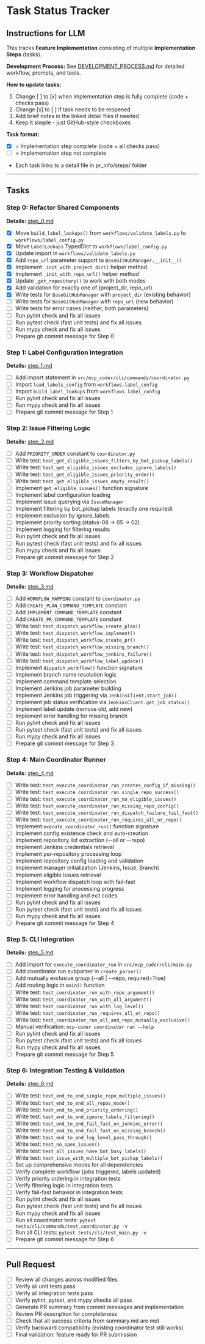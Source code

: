 # Task Status Tracker

## Instructions for LLM

This tracks **Feature Implementation** consisting of multiple **Implementation Steps** (tasks).

**Development Process:** See [DEVELOPMENT_PROCESS.md](./DEVELOPMENT_PROCESS.md) for detailed workflow, prompts, and tools.

**How to update tasks:**

1. Change [ ] to [x] when implementation step is fully complete (code + checks pass)
2. Change [x] to [ ] if task needs to be reopened
3. Add brief notes in the linked detail files if needed
4. Keep it simple - just GitHub-style checkboxes

**Task format:**

- [x] = Implementation step complete (code + all checks pass)
- [ ] = Implementation step not complete
- Each task links to a detail file in pr_info/steps/ folder

---

## Tasks

### Step 0: Refactor Shared Components
**Details:** [step_0.md](steps/step_0.md)

- [x] Move `build_label_lookups()` from `workflows/validate_labels.py` to `workflows/label_config.py`
- [x] Move `LabelLookups` TypedDict to `workflows/label_config.py`
- [x] Update import in `workflows/validate_labels.py`
- [x] Add `repo_url` parameter support to `BaseGitHubManager.__init__()`
- [x] Implement `_init_with_project_dir()` helper method
- [x] Implement `_init_with_repo_url()` helper method
- [x] Update `_get_repository()` to work with both modes
- [x] Add validation for exactly one of (project_dir, repo_url)
- [x] Write tests for `BaseGitHubManager` with `project_dir` (existing behavior)
- [ ] Write tests for `BaseGitHubManager` with `repo_url` (new behavior)
- [ ] Write tests for error cases (neither, both parameters)
- [ ] Run pylint check and fix all issues
- [ ] Run pytest check (fast unit tests) and fix all issues
- [ ] Run mypy check and fix all issues
- [ ] Prepare git commit message for Step 0

### Step 1: Label Configuration Integration
**Details:** [step_1.md](steps/step_1.md)

- [ ] Add import statement in `src/mcp_coder/cli/commands/coordinator.py`
- [ ] Import `load_labels_config` from `workflows.label_config`
- [ ] Import `build_label_lookups` from `workflows.label_config`
- [ ] Run pylint check and fix all issues
- [ ] Run mypy check and fix all issues
- [ ] Prepare git commit message for Step 1

### Step 2: Issue Filtering Logic
**Details:** [step_2.md](steps/step_2.md)

- [ ] Add `PRIORITY_ORDER` constant to `coordinator.py`
- [ ] Write test: `test_get_eligible_issues_filters_by_bot_pickup_labels()`
- [ ] Write test: `test_get_eligible_issues_excludes_ignore_labels()`
- [ ] Write test: `test_get_eligible_issues_priority_order()`
- [ ] Write test: `test_get_eligible_issues_empty_result()`
- [ ] Implement `get_eligible_issues()` function signature
- [ ] Implement label configuration loading
- [ ] Implement issue querying via `IssueManager`
- [ ] Implement filtering by bot_pickup labels (exactly one required)
- [ ] Implement exclusion by ignore_labels
- [ ] Implement priority sorting (status-08 → 05 → 02)
- [ ] Implement logging for filtering results
- [ ] Run pylint check and fix all issues
- [ ] Run pytest check (fast unit tests) and fix all issues
- [ ] Run mypy check and fix all issues
- [ ] Prepare git commit message for Step 2

### Step 3: Workflow Dispatcher
**Details:** [step_3.md](steps/step_3.md)

- [ ] Add `WORKFLOW_MAPPING` constant to `coordinator.py`
- [ ] Add `CREATE_PLAN_COMMAND_TEMPLATE` constant
- [ ] Add `IMPLEMENT_COMMAND_TEMPLATE` constant
- [ ] Add `CREATE_PR_COMMAND_TEMPLATE` constant
- [ ] Write test: `test_dispatch_workflow_create_plan()`
- [ ] Write test: `test_dispatch_workflow_implement()`
- [ ] Write test: `test_dispatch_workflow_create_pr()`
- [ ] Write test: `test_dispatch_workflow_missing_branch()`
- [ ] Write test: `test_dispatch_workflow_jenkins_failure()`
- [ ] Write test: `test_dispatch_workflow_label_update()`
- [ ] Implement `dispatch_workflow()` function signature
- [ ] Implement branch name resolution logic
- [ ] Implement command template selection
- [ ] Implement Jenkins job parameter building
- [ ] Implement Jenkins job triggering via `JenkinsClient.start_job()`
- [ ] Implement job status verification via `JenkinsClient.get_job_status()`
- [ ] Implement label update (remove old, add new)
- [ ] Implement error handling for missing branch
- [ ] Run pylint check and fix all issues
- [ ] Run pytest check (fast unit tests) and fix all issues
- [ ] Run mypy check and fix all issues
- [ ] Prepare git commit message for Step 3

### Step 4: Main Coordinator Runner
**Details:** [step_4.md](steps/step_4.md)

- [ ] Write test: `test_execute_coordinator_run_creates_config_if_missing()`
- [ ] Write test: `test_execute_coordinator_run_single_repo_success()`
- [ ] Write test: `test_execute_coordinator_run_no_eligible_issues()`
- [ ] Write test: `test_execute_coordinator_run_missing_repo_config()`
- [ ] Write test: `test_execute_coordinator_run_dispatch_failure_fail_fast()`
- [ ] Write test: `test_execute_coordinator_run_requires_all_or_repo()`
- [ ] Implement `execute_coordinator_run()` function signature
- [ ] Implement config existence check and auto-creation
- [ ] Implement repository list extraction (--all or --repo)
- [ ] Implement Jenkins credentials retrieval
- [ ] Implement per-repository processing loop
- [ ] Implement repository config loading and validation
- [ ] Implement manager initialization (Jenkins, Issue, Branch)
- [ ] Implement eligible issues retrieval
- [ ] Implement workflow dispatch loop with fail-fast
- [ ] Implement logging for processing progress
- [ ] Implement error handling and exit codes
- [ ] Run pylint check and fix all issues
- [ ] Run pytest check (fast unit tests) and fix all issues
- [ ] Run mypy check and fix all issues
- [ ] Prepare git commit message for Step 4

### Step 5: CLI Integration
**Details:** [step_5.md](steps/step_5.md)

- [ ] Add import for `execute_coordinator_run` in `src/mcp_coder/cli/main.py`
- [ ] Add coordinator run subparser in `create_parser()`
- [ ] Add mutually exclusive group (--all | --repo, required=True)
- [ ] Add routing logic in `main()` function
- [ ] Write test: `test_coordinator_run_with_repo_argument()`
- [ ] Write test: `test_coordinator_run_with_all_argument()`
- [ ] Write test: `test_coordinator_run_with_log_level()`
- [ ] Write test: `test_coordinator_run_requires_all_or_repo()`
- [ ] Write test: `test_coordinator_run_all_and_repo_mutually_exclusive()`
- [ ] Manual verification: `mcp-coder coordinator run --help`
- [ ] Run pylint check and fix all issues
- [ ] Run pytest check (fast unit tests) and fix all issues
- [ ] Run mypy check and fix all issues
- [ ] Prepare git commit message for Step 5

### Step 6: Integration Testing & Validation
**Details:** [step_6.md](steps/step_6.md)

- [ ] Write test: `test_end_to_end_single_repo_multiple_issues()`
- [ ] Write test: `test_end_to_end_all_repos_mode()`
- [ ] Write test: `test_end_to_end_priority_ordering()`
- [ ] Write test: `test_end_to_end_ignore_labels_filtering()`
- [ ] Write test: `test_end_to_end_fail_fast_on_jenkins_error()`
- [ ] Write test: `test_end_to_end_fail_fast_on_missing_branch()`
- [ ] Write test: `test_end_to_end_log_level_pass_through()`
- [ ] Write test: `test_no_open_issues()`
- [ ] Write test: `test_all_issues_have_bot_busy_labels()`
- [ ] Write test: `test_issue_with_multiple_bot_pickup_labels()`
- [ ] Set up comprehensive mocks for all dependencies
- [ ] Verify complete workflow (jobs triggered, labels updated)
- [ ] Verify priority ordering in integration tests
- [ ] Verify filtering logic in integration tests
- [ ] Verify fail-fast behavior in integration tests
- [ ] Run pylint check and fix all issues
- [ ] Run pytest check (fast unit tests) and fix all issues
- [ ] Run mypy check and fix all issues
- [ ] Run all coordinator tests: `pytest tests/cli/commands/test_coordinator.py -v`
- [ ] Run all CLI tests: `pytest tests/cli/test_main.py -v`
- [ ] Prepare git commit message for Step 6

---

## Pull Request

- [ ] Review all changes across modified files
- [ ] Verify all unit tests pass
- [ ] Verify all integration tests pass
- [ ] Verify pylint, pytest, and mypy checks all pass
- [ ] Generate PR summary from commit messages and implementation
- [ ] Review PR description for completeness
- [ ] Check that all success criteria from summary.md are met
- [ ] Verify backward compatibility (existing coordinator test still works)
- [ ] Final validation: feature ready for PR submission
